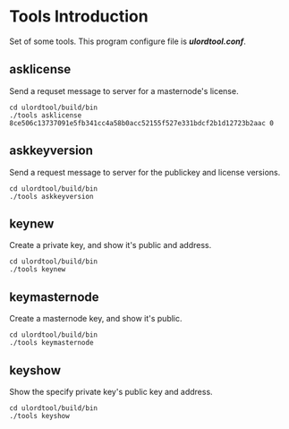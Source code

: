 # Tools Introduction
Set of some tools. This program configure file is ***ulordtool.conf***.
## asklicense
Send a requset message to server for a masternode's license.
```
cd ulordtool/build/bin
./tools asklicense 8ce506c13737091e5fb341cc4a58b0acc52155f527e331bdcf2b1d12723b2aac 0
```
## askkeyversion
Send a request message to server for the publickey and license versions.
```
cd ulordtool/build/bin
./tools askkeyversion
```
## keynew
Create a private key, and show it's public and address.
```
cd ulordtool/build/bin
./tools keynew
```
## keymasternode
Create a masternode key, and show it's public.
```
cd ulordtool/build/bin
./tools keymasternode
```
## keyshow
Show the specify private key's public key and address.
```
cd ulordtool/build/bin
./tools keyshow
```